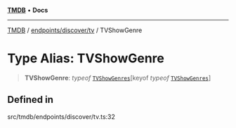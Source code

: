 [**TMDB**](../../../../README.md) • **Docs**

***

[TMDB](../../../../README.md) / [endpoints/discover/tv](../README.md) / TVShowGenre

# Type Alias: TVShowGenre

> **TVShowGenre**: *typeof* [`TVShowGenres`](../variables/TVShowGenres.md)\[keyof *typeof* [`TVShowGenres`](../variables/TVShowGenres.md)\]

## Defined in

src/tmdb/endpoints/discover/tv.ts:32
